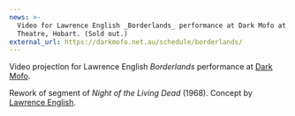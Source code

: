 ```yaml
---
news: >-
  Video for Lawrence English _Borderlands_ performance at Dark Mofo at Odeon
  Theatre, Hobart. (Sold out.)
external_url: https://darkmofo.net.au/schedule/borderlands/
---
```


Video projection for Lawrence English _Borderlands_ performance
at [Dark Mofo][].

Rework of segment of _Night of the Living Dead_ (1968). Concept by [Lawrence
English][].

[dark mofo]: https://darkmofo.net.au/schedule/borderlands/
[lawrence english]: http://www.lawrenceenglish.com/
